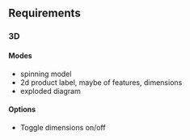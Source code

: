 ## Requirements ##
### 3D ###
#### Modes ####
* spinning model
* 2d product label, maybe of features, dimensions
* exploded diagram

#### Options ####
* Toggle dimensions on/off

